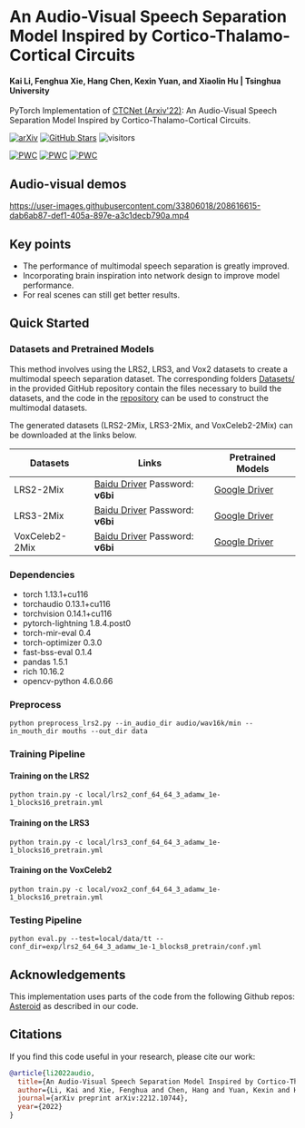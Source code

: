 # An Audio-Visual Speech Separation Model Inspired by Cortico-Thalamo-Cortical Circuits

#### Kai Li, Fenghua Xie, Hang Chen, Kexin Yuan, and Xiaolin Hu | Tsinghua University

PyTorch Implementation of [CTCNet (Arxiv'22)](https://arxiv.org/pdf/2212.10744v1.pdf): An Audio-Visual Speech Separation Model Inspired by Cortico-Thalamo-Cortical Circuits.

[![arXiv](https://img.shields.io/badge/arXiv-Paper-<COLOR>.svg)](https://arxiv.org/abs/2212.10744v1) [![GitHub Stars](https://img.shields.io/github/stars/JusperLee/CTCNet?style=social)](https://github.com/JusperLee/CTCNet) ![visitors](https://visitor-badge.glitch.me/badge?page_id=JusperLee/CTCNet)

[![PWC](https://img.shields.io/endpoint.svg?url=https://paperswithcode.com/badge/an-audio-visual-speech-separation-model/speech-separation-on-lrs2)](https://paperswithcode.com/sota/speech-separation-on-lrs2?p=an-audio-visual-speech-separation-model) [![PWC](https://img.shields.io/endpoint.svg?url=https://paperswithcode.com/badge/an-audio-visual-speech-separation-model/speech-separation-on-lrs3)](https://paperswithcode.com/sota/speech-separation-on-lrs3?p=an-audio-visual-speech-separation-model) [![PWC](https://img.shields.io/endpoint.svg?url=https://paperswithcode.com/badge/an-audio-visual-speech-separation-model/speech-separation-on-voxceleb2)](https://paperswithcode.com/sota/speech-separation-on-voxceleb2?p=an-audio-visual-speech-separation-model)

## Audio-visual demos

https://user-images.githubusercontent.com/33806018/208616615-dab6ab87-def1-405a-897e-a3c1decb790a.mp4

## Key points

- The performance of multimodal speech separation is greatly improved.
- Incorporating brain inspiration into network design to improve model performance.
- For real scenes can still get better results.

## Quick Started

### Datasets and Pretrained Models 

This method involves using the LRS2, LRS3, and Vox2 datasets to create a multimodal speech separation dataset. The corresponding folders [Datasets/](Datasets/) in the provided GitHub repository contain the files necessary to build the datasets, and the code in the [repository](https://github.com/JusperLee/LRS3-For-Speech-Separation) can be used to construct the multimodal datasets.

The generated datasets (LRS2-2Mix, LRS3-2Mix, and VoxCeleb2-2Mix) can be downloaded at the links below.

| Datasets |  Links  | Pretrained Models  |
| ------------ | ------------ |------------ |
| LRS2-2Mix  | [Baidu Driver](https://pan.baidu.com/s/1FejWqmaYMejOt_8W1TVW4A) Password: **v6bi**  | [Google Driver](https://drive.google.com/drive/folders/1QrKcXC5uRfBmiDGFn2std80zghYZQt8m?usp=share_link)|
| LRS3-2Mix  |  [Baidu Driver](https://pan.baidu.com/s/1FejWqmaYMejOt_8W1TVW4A) Password: **v6bi** |[Google Driver](https://drive.google.com/drive/folders/1gD6KXrne-Y_qva4wHKwoCDocx016t3b8?usp=share_link)|
| VoxCeleb2-2Mix |  [Baidu Driver](https://pan.baidu.com/s/1FejWqmaYMejOt_8W1TVW4A) Password: **v6bi** |[Google Driver](https://drive.google.com/drive/folders/1Kp8eXezuN6m6YPopjW-bv1qkwutjaRWe?usp=share_link) |

### Dependencies

- torch   1.13.1+cu116
- torchaudio              0.13.1+cu116
- torchvision             0.14.1+cu116
- pytorch-lightning       1.8.4.post0
- torch-mir-eval          0.4
- torch-optimizer         0.3.0
- fast-bss-eval           0.1.4
- pandas                  1.5.1
- rich                    10.16.2
- opencv-python           4.6.0.66

### Preprocess

```shell
python preprocess_lrs2.py --in_audio_dir audio/wav16k/min --in_mouth_dir mouths --out_dir data
```

### Training Pipeline

#### Training on the LRS2
```shell
python train.py -c local/lrs2_conf_64_64_3_adamw_1e-1_blocks16_pretrain.yml
```

#### Training on the LRS3
```shell
python train.py -c local/lrs3_conf_64_64_3_adamw_1e-1_blocks16_pretrain.yml
```

#### Training on the VoxCeleb2
```shell
python train.py -c local/vox2_conf_64_64_3_adamw_1e-1_blocks16_pretrain.yml
```

### Testing Pipeline
```shell
python eval.py --test=local/data/tt --conf_dir=exp/lrs2_64_64_3_adamw_1e-1_blocks8_pretrain/conf.yml
```

## Acknowledgements

This implementation uses parts of the code from the following Github repos: [Asteroid](https://github.com/asteroid-team/asteroid) as described in our code.

## Citations ##
If you find this code useful in your research, please cite our work:
```bib
@article{li2022audio,
  title={An Audio-Visual Speech Separation Model Inspired by Cortico-Thalamo-Cortical Circuits},
  author={Li, Kai and Xie, Fenghua and Chen, Hang and Yuan, Kexin and Hu, Xiaolin},
  journal={arXiv preprint arXiv:2212.10744},
  year={2022}
}
```